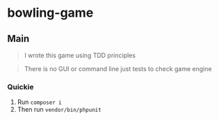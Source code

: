 # bowling-game

## Main

> I wrote this game using TDD principles

> There is no GUI or command line just tests to check game engine

### Quickie

1. Run ```composer i```
2. Then run ```vendor/bin/phpunit```